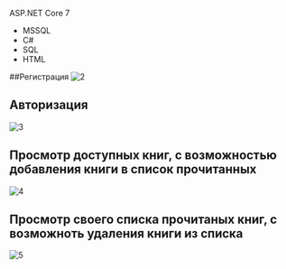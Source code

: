  ASP.NET Core 7
* MSSQL
* С#
* SQL
* HTML
  
##Регистрация
![2](https://github.com/Hihiz/BookClub/assets/98191494/2e74ed7f-dedd-4431-8b72-22f7be97496a)
## Авторизация
![3](https://github.com/Hihiz/BookClub/assets/98191494/2e74ed7f-dedd-4431-8b72-22f7be97496a)
## Просмотр доступных книг, с возможностью добавления книги в список прочитанных
![4](https://github.com/Hihiz/BookClub/assets/98191494/2e74ed7f-dedd-4431-8b72-22f7be97496a)

## Просмотр своего списка прочитаных книг, с возможноть удаления книги из списка
![5](https://github.com/Hihiz/BookClub/assets/98191494/98ef23a7-0692-4c08-b232-22d51ca84bc7)
